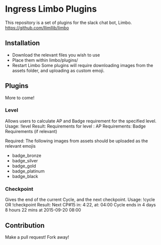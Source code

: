 # Ingress Limbo Plugins
This repository is a set of plugins for the slack chat bot, Limbo.
https://github.com/llimllib/limbo

## Installation
* Download the relevant files you wish to use
* Place them within limbo/plugins/
* Restart Limbo
Some plugins will require downloading images from the assets folder, and uploading as custom emoji.

## Plugins
More to come!

### Level
Allows users to calculate AP and Badge requirement for the specified level.
Usage:
    !level <number>
Result:
    Requirements for level <number>:
    AP Requirements: <value>
    Badge Requirements (if relevant)

Required:
The following images from assets should be uploaded as the relevant emojis
* badge_bronze
* badge_silver
* badge_gold
* badge_platinum
* badge_black

### Checkpoint
Gives the end of the current Cycle, and the next checkpoint.
Usage:
    !cycle
    OR
    !checkpoint
Result:
    Next CP#15 in: 4:22, at: 04:00 
    Cycle ends in 4 days 8 hours 22 mins at 2015-09-20 08:00

## Contribution
Make a pull request!
Fork away!

